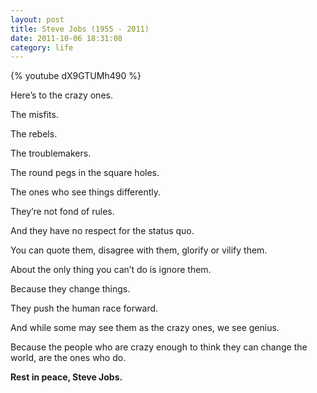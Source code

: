 ```yaml
---
layout: post
title: Steve Jobs (1955 - 2011)
date: 2011-10-06 18:31:08
category: life
---
```


{% youtube dX9GTUMh490 %}

Here’s to the crazy ones.

The misfits.

The rebels.

The troublemakers.

The round pegs in the square holes.

The ones who see things differently.

They’re not fond of rules.

And they have no respect for the status quo.

You can quote them, disagree with them, glorify or vilify them.

About the only thing you can’t do is ignore them.

Because they change things.

They push the human race forward.

And while some may see them as the crazy ones, we see genius.

Because the people who are crazy enough to think they can change the world, are the ones who do.

**Rest in peace, Steve Jobs.**